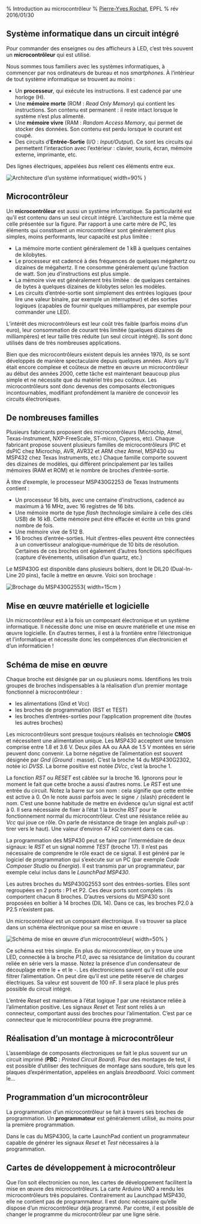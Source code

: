 % Introduction au microcontrôleur
% [Pierre-Yves Rochat](mailto:pyr@pyr.ch), EPFL
% rév 2016/01/30


## Système informatique dans un circuit intégré ##

Pour commander des enseignes ou des afficheurs à LED, c’est très souvent un **microcontrôleur** qui est utilisé.

Nous sommes tous familiers avec les systèmes informatiques, à commencer par nos ordinateurs de bureau et nos *smartphones*. À l’intérieur de tout système informatique se trouvent au moins :

* Un **processeur**, qui exécute les instructions. Il est cadencé par une horloge (H).
* Une **mémoire morte** (ROM : *Read Only Memory*) qui contient les instructions. Son contenu est permanent : il reste intact lorsque le système n’est plus alimenté.
* Une **mémoire vivre** (RAM : *Random Access Memory*, qui permet de stocker des données. Son contenu est perdu lorsque le courant est coupé.
* Des circuits d’**Entrée-Sortie** (I/O : *Input/Output*). Ce sont les circuits qui permettent l’interaction avec l’extérieur : clavier, souris, écran, mémoire externe, imprimante, etc.

Des lignes électriques, appelées *bus* relient ces éléments entre eux.

![Architecture d’un système informatique](images/architecture-sys-info-200dpi.png "Architecture d’un système informatique"){ width=90% }

## Microcontrôleur ##

Un **microcontrôleur** est aussi un système informatique. Sa particularité est qu’il est contenu dans un seul circuit intégré. L’architecture est la même que celle présentée sur la figure. Par rapport à une carte mère de PC, les éléments qui constituent un microcontrôleur sont généralement plus simples, moins performants, leur capacité est plus limitée :

* La mémoire morte contient généralement de 1 kB à quelques centaines de kilobytes.
* Le processeur est cadencé à des fréquences de quelques mégahertz ou dizaines de mégahertz. Il ne consomme généralement qu’une fraction de watt. Son jeu d’instructions est plus simple.
* La mémoire vive est généralement très limitée : de quelques centaines de bytes à quelques dizaines de kilobytes selon les modèles.
* Les circuits d’entrée-sortie sont simplement des entrées logiques (pour lire une valeur binaire, par exemple un interrupteur) et des sorties logiques (capables de fournir quelques milliampères, par exemple pour commander une LED).

L’intérêt des microcontrôleurs est leur coût très faible (parfois moins d’un euro), leur consommation de courant très limitée (quelques dizaines de milliampères) et leur taille très réduite (un seul circuit intégré). Ils sont donc utilisés dans de très nombreuses applications.

Bien que des microcontrôleurs existent depuis les années 1970, ils se sont développés de manière spectaculaire depuis quelques années. Alors qu’il était encore complexe et coûteux de mettre en œuvre un microcontrôleur au début des années 2000, cette tâche est maintenant beaucoup plus simple et ne nécessite que du matériel très peu coûteux. Les microcontrôleurs sont donc devenus des composants électroniques incontournables, modifiant profondément la manière de concevoir les circuits électroniques.

## De nombreuses familles ##

Plusieurs fabricants proposent des microcontrôleurs (Microchip, Atmel, Texas-Instrument, NXP-FreeScale, ST-micro, Cypress, etc). Chaque fabricant propose souvent plusieurs familles de microcontrôleurs (PIC et dsPIC chez Microchip, AVR, AVR32 et ARM chez Atmel, MSP430 ou MSP432 chez Texas Instruments, etc.) Chaque famille comporte souvent des dizaines de modèles, qui diffèrent principalement par les tailles mémoires (RAM et ROM) et le nombre de broches d’entrée-sortie.

À titre d’exemple, le processeur MSP430G2253 de Texas Instruments contient :

* Un processeur 16 bits, avec une centaine d’instructions, cadencé au maximum à 16 MHz, avec 16 registres de 16 bits.
* Une mémoire morte de type *flash* (technologie similaire à celle des clés USB) de 16 kB. Cette mémoire peut être effacée et écrite un très grand nombre de fois.
* Une mémoire vive de 512 B.
* 16 broches d’entrée-sorties. Huit d’entres-elles peuvent être connectées à un convertisseur analogique-numérique de 10 bits de résolution. Certaines de ces broches ont également d’autres fonctions spécifiques (capture d’événements, utilisation d’un quartz, etc.)

Le MSP430G est disponible dans plusieurs boîtiers, dont le DIL20 (Dual-In-Line 20 pins), facile à mettre en œuvre. Voici son brochage :

![Brochage du MSP430G2553](images/msp430g2553.png "Brochage du MSP430G2553"){ width=15cm }

## Mise en œuvre matérielle et logicielle ##

Un microcontrôleur est à la fois un composant électronique et un système informatique. Il nécessite donc une mise en œuvre matérielle et une mise en œuvre logicielle. En d’autres termes, il est à la frontière entre l’électronique et l’informatique et nécessite donc les compétences d’un électronicien et d’un informaticien !

## Schéma de mise en œuvre ##

Chaque broche est désignée par un ou plusieurs noms. Identifions les trois groupes de broches indispensables à la réalisation d’un premier montage fonctionnel à microcontrôleur :

* les alimentations (Gnd et Vcc)
* les broches de programmation (RST et TEST)
* les broches d’entrées-sorties pour l’application proprement dite (toutes les autres broches)

Les microcontrôleurs sont presque toujours réalisés en technologie **CMOS** et nécessitent une alimentation unique. Les MSP430 acceptent une tension comprise entre 1.8 et 3.6 V. Deux piles AA ou AAA de 1.5 V montées en série peuvent donc convenir. La borne négative de l’alimentation est souvent désignée par *Gnd* (*Ground* : masse). C’est la broche 14 du MSP430G2302, notée ici *DVSS*. La borne positive est notée *DVcc*, c’est la broche 1.

La fonction *RST* ou *RESET* est câblée sur la broche 16. Ignorons pour le moment le fait que cette broche a aussi d’autres noms. Le *RST* est une entrée du circuit. Notez la barre sur son nom : cela signifie que cette entrée est active à 0. On le note aussi parfois avec le signe `/` (slash) précédent le nom. C’est une bonne habitude de mettre en évidence qu’un signal est actif à 0. Il sera nécessaire de fixer à l’état 1 la broche *RST* pour le fonctionnement normal du microcontrôleur. C’est une résistance reliée au *Vcc* qui joue ce rôle. On parle de résistance de tirage (en anglais *pull-up* : tirer vers le haut). Une valeur d’environ 47 kΩ convient dans ce cas.

La programmation des MSP430 peut se faire par l’intermédiaire de deux signaux: le *RST* et un signal nommé *TEST* (broche 17). Il n’est pas nécessaire de comprendre le rôle exact de ce signal. Il est généré par le logiciel de programmation qui s’exécute sur un PC (par exemple *Code Composer Studio* ou *Energia*). Il est transmis par un programmateur, par exemple celui inclus dans le *LaunchPad MSP430*.

Les autres broches du MSP430G2553 sont des entrées-sorties. Elles sont regroupées en 2 ports : P1 et P2. Ces deux ports sont complets : ils comportent chacun 8 broches. D’autres versions du MSP430 sont proposées en boîtier à 14 broches (DIL 14). Dans ce cas, les broches P2.0 à P2.5 n’existent pas.

Un microcontrôleur est un composant électronique. Il va trouver sa place dans un schéma électronique pour sa mise en œuvre :

![Schéma de mise en œuvre d’un microcontrôleur](images/schema-msp430-200dpi.png "Schéma de mise en œuvre d’un microcontrôleur"){ width=50% }

Ce schéma est très simple. En plus du microcontrôleur, on y trouve une LED, connectée à la broche *P1.0*, avec sa résistance de limitation du courant reliée en série vers la masse. Notez la présence d’un condensateur de découplage entre le + et le -. Les électroniciens savent qu’il est utile pour filtrer l’alimentation. On peut dire qu’il est une petite réserve de charges électriques. Sa valeur est souvent de 100 nF. Il sera placé le plus près possible du circuit intégré.

L’entrée *Reset* est maintenue à l’état logique *1* par une résistance reliée à l’alimentation positive. Les signaux *Reset* et *Test* sont reliés à un connecteur, comportant aussi des broches pour l’alimentation. C’est par ce connecteur que le microcontrôleur pourra être programmé.

## Réalisation d’un montage à microcontrôleur ##

L’assemblage de composants électroniques se fait le plus souvent sur un circuit imprimé (**PBC** : *Printed Circuit Board*). Pour des montages de test, il est possible d’utiliser des techniques de montage sans soudure, tels que les plaques d’expérimentation, appelées en anglais *breadboard*. Voici comment le...

## Programmation d’un microcontrôleur ##

La programmation d’un microcontrôleur se fait à travers ses broches de programmation. Un **programmateur** est généralement utilisé, au moins pour la première programmation.

Dans le cas du MSP430G, la carte LaunchPad contient un programmateur capable de générer les signaux *Reset* et *Test* nécessaires à la programmation.


## Cartes de développement à microcontrôleur ##

Que l’on soit électronicien ou non, les cartes de développement facilitent la mise en œuvre des microcontrôleurs. La carte Arduino UNO a rendu les microcontrôleurs très populaires. Contrairement au Launchpad MSP430, elle ne contient pas de programmateur. Il est donc nécessaire qu’elle dispose d’un microcontrôleur déjà programmé. Par contre, il est possible de changer le programme du microcontrôleur par une ligne série.
<!--
Expliquer la notion de Bootloader
-->

